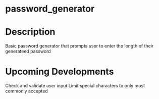 # password_generator

# Description
Basic password generator that prompts user to enter the length of their generateed password

# Upcoming Developments
Check and validate user input
Limit special characters to only most commonly accepted
